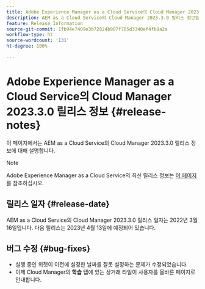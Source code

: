 ```yaml
---
title: Adobe Experience Manager as a Cloud Service의 Cloud Manager 2023.3.0 릴리스 정보
description: AEM as a Cloud Service의 Cloud Manager 2023.3.0 릴리스 정보입니다.
feature: Release Information
source-git-commit: 1fb94e7409e3b72824b907f785d3340ef4fb9a2a
workflow-type: ht
source-wordcount: '131'
ht-degree: 100%

---
```



# Adobe Experience Manager as a Cloud Service의 Cloud Manager 2023.3.0 릴리스 정보 {#release-notes}

이 페이지에서는 AEM as a Cloud Service의 Cloud Manager 2023.3.0 릴리스 정보에 대해 설명합니다.

>[!NOTE]
>
>Adobe Experience Manager as a Cloud Service의 최신 릴리스 정보는 [이 페이지](/help/release-notes/release-notes-cloud/release-notes-current.md)를 참조하십시오.

## 릴리스 일자 {#release-date}

AEM as a Cloud Service의 Cloud Manager 2023.3.0 릴리스 일자는 2022년 3월 16일입니다. 다음 릴리스는 2023년 4월 13일에 예정되어 있습니다.

## 버그 수정 {#bug-fixes}

* 실행 중인 위젯이 이전에 설정한 날짜를 잘못 설정하는 문제가 수정되었습니다.
* 이제 Cloud Manager의 **학습** 탭에 있는 상거래 타일이 사용자를 올바른 페이지로 안내합니다.
